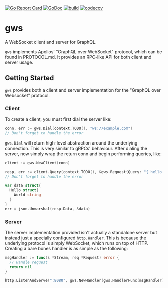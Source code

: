 [![Go Report Card](https://goreportcard.com/badge/github.com/zaba505/gws)](https://goreportcard.com/report/github.com/zaba505/gws)
[![GoDoc](https://godoc.org/github.com/Zaba505/gws?status.svg)](https://godoc.org/github.com/Zaba505/gws)
[![build](https://github.com/Zaba505/gws/workflows/build/badge.svg)](https://github.com/Zaba505/gws/actions)
[![codecov](https://codecov.io/gh/Zaba505/gws/branch/master/graph/badge.svg)](https://codecov.io/gh/Zaba505/gws)

# gws
A WebSocket client and server for GraphQL.

`gws` implements Apollos' "GraphQL over WebSocket" protocol,
which can be found in PROTOCOL.md. It provides an RPC-like API for both
client and server usage.

## Getting Started

`gws` provides both a client and server implementation for the
"GraphQL over Websocket" protocol.

### Client

To create a client, you must first dial the server like:
```go
conn, err := gws.Dial(context.TODO(), "ws://example.com")
// Don't forget to handle the error
```

`gws.Dial` will return high-level abstraction around the
underlying connection. This is very similar to gRPCs'
behaviour. After dialing the server, now simply wrap the
return conn and begin performing queries, like:
```go
client := gws.NewClient(conn)

resp, err := client.Query(context.TODO(), &gws.Request{Query: "{ hello { world } }"})
// Don't forget to handle the error

var data struct{
  Hello struct{
    World string
  }
}
err = json.Unmarshal(resp.Data, &data)
```

### Server

The server implementation provided isn't actually a standalone
server but instead just a specially configured `http.Handler`.
This is because the underlying protocol is simply WebSocket,
which runs on top of HTTP. Creating a bare bones handler is
as simple as the following:
```go
msgHandler := func(s *Stream, req *Request) error {
  // Handle request
  return nil
}

http.ListenAndServe(":8080", gws.NewHandler(gws.HandlerFunc(msgHandler)))
```
